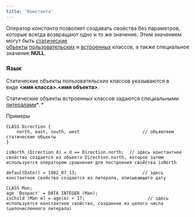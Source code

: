 ```yaml
---
title: 'Константа'
---
```


Оператор *константа* позволяет создавать свойства без параметров, которые всегда возвращают одно и то же значение. Этим значением могут быть [статические объекты](Static_objects.md) [пользовательских](User_classes.md) и [встроенных](Built-in_classes.md) классов, а также специальное значение **NULL**. 

### Язык

Статические объекты пользовательских классов указываются в виде **<имя класса\>.<имя объекта\>**.

Статические объекты встроенных классов задаются специальными [литералами](Literals.md)*. *

Примеры

```lsf
CLASS Direction {
    north, east, south, west                        // объявляем статические объекты
}

isNorth (Direction d) = d == Direction.north;  // здесь константное свойство создается из объекта Direction.north, которое затем используется оператором сравнения для построения свойства isNorth

defaultDate() = 1982_07_13;                         // здесь константное свойство создается из литерала, описывающего дату

CLASS Man;
age 'Возраст' = DATA INTEGER (Man);
isChild (Man m) = age(m) < 17;                        // здесь используется константное свойство, созданное из целого числа (целочисленного литерала)
```

 
